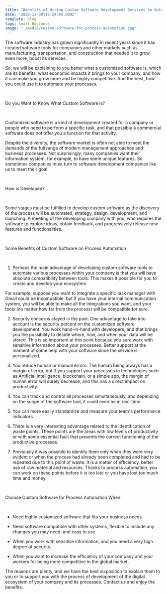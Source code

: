 ```yaml
---
title: "Benefits of Hiring Custom Software Development Services to Automate Processes within my Company"
date: "2020-11-30T16:24:04.000Z"
template: blog
tags: Small Business
image: "./media/custom-software-for-process-automation.jpg"
---
```


The software industry has grown significantly in recent years since it has created software tools for companies and other markets such as manufacturing, transportation, and construction that needed it to grow, even more, boost its services.

So, we will be explaining to you better what a customized software is, which are its benefits, what economic impacts it brings to your company, and how it can make you grow more and be highly competitive. And the best, how you could use it to automate your processes.

<Br>

<title-2>Do you Want to Know What Custom Software is?</title-2>

<Br>

Customized software is a kind of development created for a company or people who need to perform a specific task, and that possibly a commercial software does not offer you a function for that activity. 

Despite the diversity, the software market is often not able to meet the demands of the full range of modern management approaches and business processes. Not surprisingly, many companies want their information system, for example, to have some unique features. So sometimes companies must turn to software development companies like us to meet their goal.  

<Br>

<title-3>How is Developed?</title-3>

<Br>

Some stages must be fulfilled to develop custom software as the discovery of the process will be automated, strategy, design, development, and launching. A meeting of the developing company with you, who requires the software to explore ideas, obtain feedback, and progressively release new features and functionalities.

<Br>

<title-2>Some Benefits of Custom Software on Process Automation</title-2>

<Br>

1. Perhaps the main advantage of developing custom software tools to automate various processes within your company is that you will have absolute compatibility between tools. This makes it possible for you to create and develop your ecosystem.

For example, suppose you want to integrate a specific task manager with Gmail could be incompatible, but if you have your internal communication system, you will be able to make all the integrations you want, and your tools (no matter how far from the process) will be compatible for sure. 

2. Security concerns stayed in the past. One advantage to take into account is the security percent on the customized software development. You work hand-in-hand with developers, and that brings you the possibility to decide where, how, and when your data will be stored. This is so important at this point because you sure work with sensitive information about your processes.
Better support at the moment of some help with your software since the service is personalized.  

3. You reduce human or manual errors. The human being always has a margin of error, but if you support your processes in technologies such as Artificial Intelligence, blockchain, or a simple app, the margin of human error will surely decrease, and this has a direct impact on productivity. 

4. You can track and control all processes simultaneously, and depending on the scope of the software tool, it could even be in real-time. 

5. You can more easily standardize and measure your team's performance indicators. 

6. There is a very interesting advantage related to the identification of waste points. These points are the areas with low levels of productivity or with some essential fault that prevents the correct functioning of the productive processes. 

7. Previously it was possible to identify them only when they were very evident or when the process had already been completed and had to be repeated due to this point of waste. It is a matter of efficiency, better use of raw material and resources. Thanks to process automation, you can work on these points before it is too late or you have lost too much time and money. 

<Br>

<title-2>Choose Custom Software for Process Automation When:</title-2>

<Br>

* Need highly customized software that fits your business needs.

* Need software compatible with other systems, flexible to include any changes you may need, and easy to use.

* When you work with sensitive information, and you need a very high degree of security.

* When you want to increase the efficiency of your company and your workers for being more competitive in the global market.

The reasons are plenty, and we have the best disposition to explain them to you or to support you with the process of development of the digital ecosystem of your company and its processes. Contact us and enjoy the benefits. 


